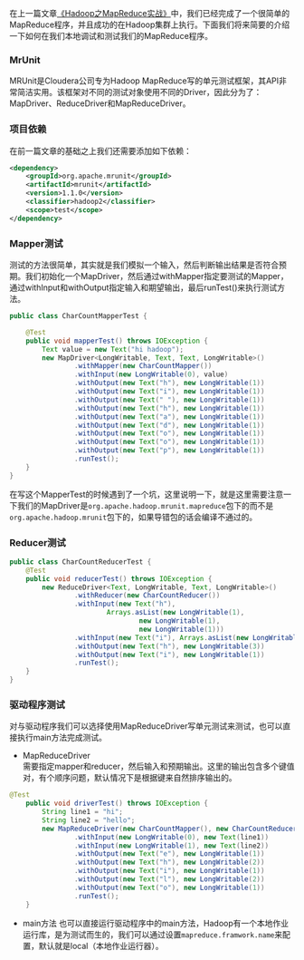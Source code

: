 在上一篇文章[《Hadoop之MapReduce实战》](https://itweknow.cn/detail?id=61)中，我们已经完成了一个很简单的MapReduce程序，并且成功的在Hadoop集群上执行。下面我们将来简要的介绍一下如何在我们本地调试和测试我们的MapReduce程序。
### MrUnit
MRUnit是Cloudera公司专为Hadoop MapReduce写的单元测试框架，其API非常简洁实用。该框架对不同的测试对象使用不同的Driver，因此分为了：MapDriver、ReduceDriver和MapReduceDriver。
### 项目依赖
在前一篇文章的基础之上我们还需要添加如下依赖：

```xml
<dependency>
    <groupId>org.apache.mrunit</groupId>
    <artifactId>mrunit</artifactId>
    <version>1.1.0</version>
    <classifier>hadoop2</classifier>
    <scope>test</scope>
</dependency>
```
### Mapper测试
测试的方法很简单，其实就是我们模拟一个输入，然后判断输出结果是否符合预期。我们初始化一个MapDriver，然后通过withMapper指定要测试的Mapper，通过withInput和withOutput指定输入和期望输出，最后runTest()来执行测试方法。
```java
public class CharCountMapperTest {

    @Test
    public void mapperTest() throws IOException {
        Text value = new Text("hi hadoop");
        new MapDriver<LongWritable, Text, Text, LongWritable>()
                .withMapper(new CharCountMapper())
                .withInput(new LongWritable(0), value)
                .withOutput(new Text("h"), new LongWritable(1))
                .withOutput(new Text("i"), new LongWritable(1))
                .withOutput(new Text(" "), new LongWritable(1))
                .withOutput(new Text("h"), new LongWritable(1))
                .withOutput(new Text("a"), new LongWritable(1))
                .withOutput(new Text("d"), new LongWritable(1))
                .withOutput(new Text("o"), new LongWritable(1))
                .withOutput(new Text("o"), new LongWritable(1))
                .withOutput(new Text("p"), new LongWritable(1))
                .runTest();
    }
}
```
在写这个MapperTest的时候遇到了一个坑，这里说明一下，就是这里需要注意一下我们的MapDriver是`org.apache.hadoop.mrunit.mapreduce`包下的而不是`org.apache.hadoop.mrunit`包下的，如果导错包的话会编译不通过的。
### Reducer测试
```java
public class CharCountReducerTest {
    @Test
    public void reducerTest() throws IOException {
        new ReduceDriver<Text, LongWritable, Text, LongWritable>()
                .withReducer(new CharCountReducer())
                .withInput(new Text("h"),
                        Arrays.asList(new LongWritable(1),
                                new LongWritable(1),
                                new LongWritable(1)))
                .withInput(new Text("i"), Arrays.asList(new LongWritable(1)))
                .withOutput(new Text("h"), new LongWritable(3))
                .withOutput(new Text("i"), new LongWritable(1))
                .runTest();
    }
}
```
### 驱动程序测试
对与驱动程序我们可以选择使用MapReduceDriver写单元测试来测试，也可以直接执行main方法完成测试。
* MapReduceDriver  
需要指定mapper和reducer，然后输入和预期输出。这里的输出包含多个键值对，有个顺序问题，默认情况下是根据键来自然排序输出的。
```java
@Test
    public void driverTest() throws IOException {
        String line1 = "hi";
        String line2 = "hello";
        new MapReduceDriver(new CharCountMapper(), new CharCountReducer())
                .withInput(new LongWritable(0), new Text(line1))
                .withInput(new LongWritable(1), new Text(line2))
                .withOutput(new Text("e"), new LongWritable(1))
                .withOutput(new Text("h"), new LongWritable(2))
                .withOutput(new Text("i"), new LongWritable(1))
                .withOutput(new Text("l"), new LongWritable(2))
                .withOutput(new Text("o"), new LongWritable(1))
                .runTest();
    }
```
* main方法
也可以直接运行驱动程序中的main方法，Hadoop有一个本地作业运行库，是为测试而生的，我们可以通过设置`mapreduce.framwork.name`来配置，默认就是local（本地作业运行器）。
